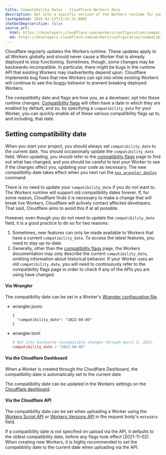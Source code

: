 ```yaml
---
title: Compatibility dates · Cloudflare Workers docs
description: Opt into a specific version of the Workers runtime for your Workers project.
lastUpdated: 2025-02-12T13:41:31.000Z
chatbotDeprioritize: false
source_url:
  html: https://developers.cloudflare.com/workers/configuration/compatibility-dates/
  md: https://developers.cloudflare.com/workers/configuration/compatibility-dates/index.md
---
```


Cloudflare regularly updates the Workers runtime. These updates apply to all Workers globally and should never cause a Worker that is already deployed to stop functioning. Sometimes, though, some changes may be backwards-incompatible. In particular, there might be bugs in the runtime API that existing Workers may inadvertently depend upon. Cloudflare implements bug fixes that new Workers can opt into while existing Workers will continue to see the buggy behavior to prevent breaking deployed Workers.

The compatibility date and flags are how you, as a developer, opt into these runtime changes. [Compatibility flags](https://developers.cloudflare.com/workers/configuration/compatibility-flags) will often have a date in which they are enabled by default, and so, by specifying a `compatibility_date` for your Worker, you can quickly enable all of these various compatibility flags up to, and including, that date.

## Setting compatibility date

When you start your project, you should always set `compatibility_date` to the current date. You should occasionally update the `compatibility_date` field. When updating, you should refer to the [compatibility flags](https://developers.cloudflare.com/workers/configuration/compatibility-flags) page to find out what has changed, and you should be careful to test your Worker to see if the changes affect you, updating your code as necessary. The new compatibility date takes effect when you next run the [`npx wrangler deploy`](https://developers.cloudflare.com/workers/wrangler/commands/#deploy) command.

There is no need to update your `compatibility_date` if you do not want to. The Workers runtime will support old compatibility dates forever. If, for some reason, Cloudflare finds it is necessary to make a change that will break live Workers, Cloudflare will actively contact affected developers. That said, Cloudflare aims to avoid this if at all possible.

However, even though you do not need to update the `compatibility_date` field, it is a good practice to do so for two reasons:

1. Sometimes, new features can only be made available to Workers that have a current `compatibility_date`. To access the latest features, you need to stay up-to-date.
2. Generally, other than the [compatibility flags](https://developers.cloudflare.com/workers/configuration/compatibility-flags) page, the Workers documentation may only describe the current `compatibility_date`, omitting information about historical behavior. If your Worker uses an old `compatibility_date`, you will need to continuously refer to the compatibility flags page in order to check if any of the APIs you are using have changed.

#### Via Wrangler

The compatibility date can be set in a Worker's [Wrangler configuration file](https://developers.cloudflare.com/workers/wrangler/configuration/).

* wrangler.jsonc

  ```jsonc
  {
    "compatibility_date": "2022-04-05"
  }
  ```

* wrangler.toml

  ```toml
  # Opt into backwards-incompatible changes through April 5, 2022.
  compatibility_date = "2022-04-05"
  ```

#### Via the Cloudflare Dashboard

When a Worker is created through the Cloudflare Dashboard, the compatibility date is automatically set to the current date.

The compatibility date can be updated in the Workers settings on the [Cloudflare dashboard](https://dash.cloudflare.com/).

#### Via the Cloudflare API

The compatibility date can be set when uploading a Worker using the [Workers Script API](https://developers.cloudflare.com/api/resources/workers/subresources/scripts/methods/update/) or [Workers Versions API](https://developers.cloudflare.com/api/resources/workers/subresources/scripts/subresources/versions/methods/create/) in the request body's `metadata` field.

If a compatibility date is not specified on upload via the API, it defaults to the oldest compatibility date, before any flags took effect (2021-11-02). When creating new Workers, it is highly recommended to set the compatibility date to the current date when uploading via the API.
